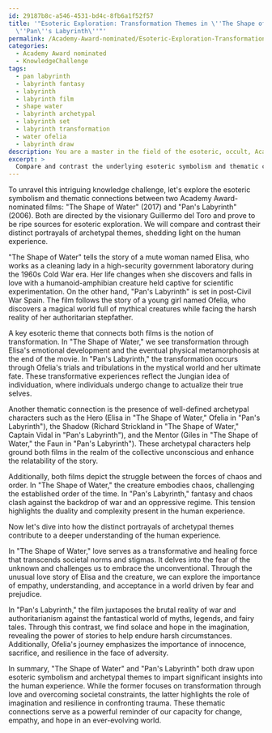 ```yaml
---
id: 29187b8c-a546-4531-bd4c-8fb6a1f52f57
title: '"Esoteric Exploration: Transformation Themes in \''The Shape of Water\'' and
  \''Pan\''s Labyrinth\''"'
permalink: /Academy-Award-nominated/Esoteric-Exploration-Transformation-Themes-in-The-Shape-of-Water-and-Pans-Labyrinth/
categories:
  - Academy Award nominated
  - KnowledgeChallenge
tags:
  - pan labyrinth
  - labyrinth fantasy
  - labyrinth
  - labyrinth film
  - shape water
  - labyrinth archetypal
  - labyrinth set
  - labyrinth transformation
  - water ofelia
  - labyrinth draw
description: You are a master in the field of the esoteric, occult, Academy Award nominated and Education. You are a writer of tests, challenges, textbooks and deep knowledge on Academy Award nominated for initiates and students to gain deep insights and understanding from. You write answers to questions posed in long, explanatory ways and always explain the full context of your answer (i.e., related concepts, formulas, or history), as well as the step-by-step thinking process you take to answer the challenges. Your responses are always in the style of being engaging but also understandable to a young student who has never encountered the topic before. Summarize the key themes, ideas, and conclusions at the end.
excerpt: > 
  Compare and contrast the underlying esoteric symbolism and thematic connections between two Academy Award-nominated films, highlighting how their distinct portrayals of archetypal themes contribute to a deeper understanding of the human experience.
---
```

To unravel this intriguing knowledge challenge, let's explore the esoteric symbolism and thematic connections between two Academy Award-nominated films: "The Shape of Water" (2017) and "Pan's Labyrinth" (2006). Both are directed by the visionary Guillermo del Toro and prove to be ripe sources for esoteric exploration. We will compare and contrast their distinct portrayals of archetypal themes, shedding light on the human experience.

"The Shape of Water" tells the story of a mute woman named Elisa, who works as a cleaning lady in a high-security government laboratory during the 1960s Cold War era. Her life changes when she discovers and falls in love with a humanoid-amphibian creature held captive for scientific experimentation. On the other hand, "Pan's Labyrinth" is set in post-Civil War Spain. The film follows the story of a young girl named Ofelia, who discovers a magical world full of mythical creatures while facing the harsh reality of her authoritarian stepfather.

A key esoteric theme that connects both films is the notion of transformation. In "The Shape of Water," we see transformation through Elisa's emotional development and the eventual physical metamorphosis at the end of the movie. In "Pan's Labyrinth," the transformation occurs through Ofelia's trials and tribulations in the mystical world and her ultimate fate. These transformative experiences reflect the Jungian idea of individuation, where individuals undergo change to actualize their true selves.

Another thematic connection is the presence of well-defined archetypal characters such as the Hero (Elisa in "The Shape of Water," Ofelia in "Pan's Labyrinth"), the Shadow (Richard Strickland in "The Shape of Water," Captain Vidal in "Pan's Labyrinth"), and the Mentor (Giles in "The Shape of Water," the Faun in "Pan's Labyrinth"). These archetypal characters help ground both films in the realm of the collective unconscious and enhance the relatability of the story.

Additionally, both films depict the struggle between the forces of chaos and order. In "The Shape of Water," the creature embodies chaos, challenging the established order of the time. In "Pan's Labyrinth," fantasy and chaos clash against the backdrop of war and an oppressive regime. This tension highlights the duality and complexity present in the human experience.

Now let's dive into how the distinct portrayals of archetypal themes contribute to a deeper understanding of the human experience.

In "The Shape of Water," love serves as a transformative and healing force that transcends societal norms and stigmas. It delves into the fear of the unknown and challenges us to embrace the unconventional. Through the unusual love story of Elisa and the creature, we can explore the importance of empathy, understanding, and acceptance in a world driven by fear and prejudice.

In "Pan's Labyrinth," the film juxtaposes the brutal reality of war and authoritarianism against the fantastical world of myths, legends, and fairy tales. Through this contrast, we find solace and hope in the imagination, revealing the power of stories to help endure harsh circumstances. Additionally, Ofelia's journey emphasizes the importance of innocence, sacrifice, and resilience in the face of adversity.

In summary, "The Shape of Water" and "Pan's Labyrinth" both draw upon esoteric symbolism and archetypal themes to impart significant insights into the human experience. While the former focuses on transformation through love and overcoming societal constraints, the latter highlights the role of imagination and resilience in confronting trauma. These thematic connections serve as a powerful reminder of our capacity for change, empathy, and hope in an ever-evolving world.
